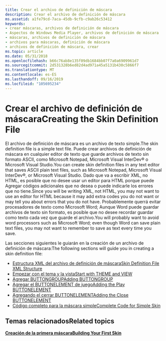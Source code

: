 ```yaml
---
title: Crear el archivo de definición de máscara
description: Crear el archivo de definición de máscara
ms.assetid: a1fe79cd-7aca-45db-9cfb-c9ab26c53412
keywords:
- crear máscaras, archivos de definición de máscara
- Aspectos de Windows Media Player, archivos de definición de máscara
- máscaras, archivos de definición de máscara
- archivos para máscaras, definición de máscara
- archivos de definición de máscara, crear
ms.topic: article
ms.date: 05/31/2018
ms.openlocfilehash: b66c76ab8e135f09db1684bb07f7a0a6909961d7
ms.sourcegitcommit: 2d531328b6ed82d4ad971a45a5131b430c5866f7
ms.translationtype: MT
ms.contentlocale: es-ES
ms.lasthandoff: 09/16/2019
ms.locfileid: "105695234"
---
```

# <a name="creating-the-skin-definition-file"></a><span data-ttu-id="adc60-108">Crear el archivo de definición de máscara</span><span class="sxs-lookup"><span data-stu-id="adc60-108">Creating the Skin Definition File</span></span>

<span data-ttu-id="adc60-109">El archivo de definición de máscara es un archivo de texto simple.</span><span class="sxs-lookup"><span data-stu-id="adc60-109">The skin definition file is a simple text file.</span></span> <span data-ttu-id="adc60-110">Puede crear archivos de definición de máscara en cualquier editor de texto que guarde archivos de texto sin formato ASCII, como Microsoft Notepad, Microsoft Visual InterDev® o Microsoft Visual Studio.</span><span class="sxs-lookup"><span data-stu-id="adc60-110">You can create skin definition files in any text editor that saves ASCII plain text files, such as Microsoft Notepad, Microsoft Visual InterDev®, or Microsoft Visual Studio.</span></span> <span data-ttu-id="adc60-111">Dado que va a escribir XML, no HTML, es posible que no desee usar un editor para HTML porque puede Agregar códigos adicionales que no desea o puede indicarle los errores que no tiene.</span><span class="sxs-lookup"><span data-stu-id="adc60-111">Since you will be writing XML, not HTML, you may not want to use an editor for HTML because it may add extra codes you do not want or may tell you about errors that you do not have.</span></span> <span data-ttu-id="adc60-112">Probablemente querrá evitar procesadores de texto como Microsoft Word; Aunque Word puede guardar archivos de texto sin formato, es posible que no desee recordar guardar como texto cada vez que guarde el archivo.</span><span class="sxs-lookup"><span data-stu-id="adc60-112">You will probably want to avoid word processors such as Microsoft Word; even though Word can save plain text files, you may not want to remember to save as text every time you save.</span></span>

<span data-ttu-id="adc60-113">Las secciones siguientes le guiarán en la creación de un archivo de definición de máscara:</span><span class="sxs-lookup"><span data-stu-id="adc60-113">The following sections will guide you in creating a skin definition file:</span></span>

-   [<span data-ttu-id="adc60-114">Estructura XML del archivo de definición de máscara</span><span class="sxs-lookup"><span data-stu-id="adc60-114">Skin Definition File XML Structure</span></span>](skin-definition-file-xml-structure.md)
-   [<span data-ttu-id="adc60-115">Empezar con el tema y la vista</span><span class="sxs-lookup"><span data-stu-id="adc60-115">Start with THEME and VIEW</span></span>](start-with-theme-and-view.md)
-   [<span data-ttu-id="adc60-116">Agregar BUTTONGROUP</span><span class="sxs-lookup"><span data-stu-id="adc60-116">Adding BUTTONGROUP</span></span>](adding-buttongroup.md)
-   [<span data-ttu-id="adc60-117">Agregar el BUTTONELEMENT de juego</span><span class="sxs-lookup"><span data-stu-id="adc60-117">Adding the Play BUTTONELEMENT</span></span>](adding-the-play-buttonelement.md)
-   [<span data-ttu-id="adc60-118">Agregando el cerrar BUTTONELEMENT</span><span class="sxs-lookup"><span data-stu-id="adc60-118">Adding the Close BUTTONELEMENT</span></span>](adding-the-close-buttonelement.md)
-   [<span data-ttu-id="adc60-119">Código completo para la máscara simple</span><span class="sxs-lookup"><span data-stu-id="adc60-119">Complete Code for Simple Skin</span></span>](complete-code-for-simple-skin.md)

## <a name="related-topics"></a><span data-ttu-id="adc60-120">Temas relacionados</span><span class="sxs-lookup"><span data-stu-id="adc60-120">Related topics</span></span>

<dl> <dt>

[<span data-ttu-id="adc60-121">**Creación de la primera máscara**</span><span class="sxs-lookup"><span data-stu-id="adc60-121">**Building Your First Skin**</span></span>](building-your-first-skin.md)
</dt> </dl>

 

 




